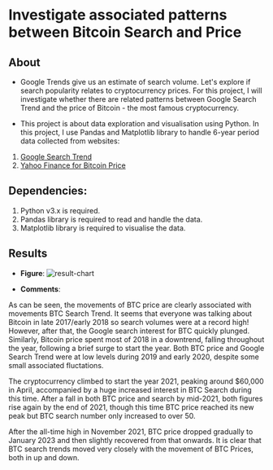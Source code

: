 # Investigate associated patterns between Bitcoin Search and Price

## About
* Google Trends give us an estimate of search volume. Let's explore if search popularity relates to cryptocurrency prices. For this project, I will investigate whether there are related patterns between Google Search Trend and the price of Bitcoin - the most famous cryptocurrency.

* This project is about data exploration and visualisation using Python. In this project, I use Pandas and Matplotlib library to handle 6-year period data collected from websites:

1. [Google Search Trend](https://trends.google.com/trends/explore)
2. [Yahoo Finance for Bitcoin Price](https://finance.yahoo.com/quote/BTC-USD/history?p=BTC-USD)

## Dependencies:

1. Python v3.x is required.
2. Pandas library is required to read and handle the data.
3. Matplotlib library is required to visualise the data.

## Results
* **Figure**:
![result-chart](https://github.com/anhthiphuongtran/btc-search-and-price/assets/105230494/19f231af-b127-4d98-88a2-f9e194c73654)

* **Comments**:

As can be seen, the movements of BTC price are clearly associated with movements BTC Search Trend. It seems that everyone was talking about Bitcoin in late 2017/early 2018 so search volumes were at a record high! However, after that, the Google search interest for BTC quickly plunged. Similarly, Bitcoin price spent most of 2018 in a downtrend, falling throughout the year, following a brief surge to start the year. Both BTC price and Google Search Trend were at low levels during 2019 and early 2020, despite some small associated fluctations.

The cryptocurrency climbed to start the year 2021, peaking around $60,000 in April, accompanied by a huge increased interest in BTC Search during this time. After a fall in both BTC price and search by mid-2021, both figures rise again by the end of 2021, though this time BTC price reached its new peak but BTC search number only increased to over 50.

After the all-time high in November 2021, BTC price dropped gradually to January 2023 and then slightly recovered from that onwards. It is clear that BTC search trends moved very closely with the movement of BTC Prices, both in up and down.

